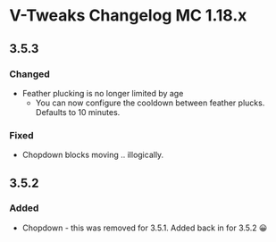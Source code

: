 # V-Tweaks Changelog MC 1.18.x

## 3.5.3

### Changed

- Feather plucking is no longer limited by age
  - You can now configure the cooldown between feather plucks. Defaults to 10 minutes.

### Fixed

- Chopdown blocks moving .. illogically.

## 3.5.2

### Added

- Chopdown - this was removed for 3.5.1. Added back in for 3.5.2 😀
